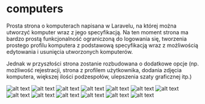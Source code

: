 # computers
Prosta strona o komputerach napisana w Laravelu, na której można utworzyć komputer wraz z jego specyfikacją. Na ten moment strona ma bardzo prostą funkcjonalność ograniczoną do logowania się, tworzenia prostego profilu komputera z podstawową specyfikacją wraz z możliwością edytowania i usunięcia utworzonych komputerów.

Jednak w przyszłości strona zostanie rozbudowana o dodatkowe opcje (np. możliwość rejestracji, strona z profilem użytkownika, dodania zdjęcia komputera, większej ilości podzespołów, ulepszenia szaty graficznej itp.)

![alt text](https://github.com/viperproo/computers/blob/main/screenshots/screenshot-1.png)
![alt text](https://github.com/viperproo/computers/blob/main/screenshots/screenshot-2.png)
![alt text](https://github.com/viperproo/computers/blob/main/screenshots/screenshot-3.png)
![alt text](https://github.com/viperproo/computers/blob/main/screenshots/screenshot-4.png)
![alt text](https://github.com/viperproo/computers/blob/main/screenshots/screenshot-5.png)
![alt text](https://github.com/viperproo/computers/blob/main/screenshots/screenshot-6.png)
![alt text](https://github.com/viperproo/computers/blob/main/screenshots/screenshot-7.png)
![alt text](https://github.com/viperproo/computers/blob/main/screenshots/screenshot-8.png)
![alt text](https://github.com/viperproo/computers/blob/main/screenshots/screenshot-9.png)
![alt text](https://github.com/viperproo/computers/blob/main/screenshots/screenshot-10.png)
![alt text](https://github.com/viperproo/computers/blob/main/screenshots/screenshot-11.png)
![alt text](https://github.com/viperproo/computers/blob/main/screenshots/screenshot-12.png)
![alt text](https://github.com/viperproo/computers/blob/main/screenshots/screenshot-13.png)